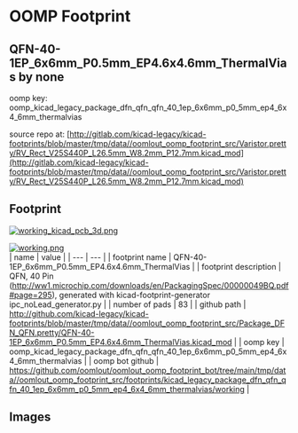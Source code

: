 # OOMP Footprint  
## QFN-40-1EP_6x6mm_P0.5mm_EP4.6x4.6mm_ThermalVias  by none  
  
oomp key: oomp_kicad_legacy_package_dfn_qfn_qfn_40_1ep_6x6mm_p0_5mm_ep4_6x4_6mm_thermalvias  
  
source repo at: [http://gitlab.com/kicad-legacy/kicad-footprints/blob/master/tmp/data//oomlout_oomp_footprint_src/Varistor.pretty/RV_Rect_V25S440P_L26.5mm_W8.2mm_P12.7mm.kicad_mod](http://gitlab.com/kicad-legacy/kicad-footprints/blob/master/tmp/data//oomlout_oomp_footprint_src/Varistor.pretty/RV_Rect_V25S440P_L26.5mm_W8.2mm_P12.7mm.kicad_mod)  
## Footprint  
  
[![working_kicad_pcb_3d.png](working_kicad_pcb_3d_600.png)](working_kicad_pcb_3d.png)  
  
[![working.png](working_600.png)](working.png)  
| name | value | 
| --- | --- | 
| footprint name | QFN-40-1EP_6x6mm_P0.5mm_EP4.6x4.6mm_ThermalVias | 
| footprint description | QFN, 40 Pin (http://ww1.microchip.com/downloads/en/PackagingSpec/00000049BQ.pdf#page=295), generated with kicad-footprint-generator ipc_noLead_generator.py | 
| number of pads | 83 | 
| github path | http://github.com/kicad-legacy/kicad-footprints/blob/master/tmp/data//oomlout_oomp_footprint_src/Package_DFN_QFN.pretty/QFN-40-1EP_6x6mm_P0.5mm_EP4.6x4.6mm_ThermalVias.kicad_mod | 
| oomp key | oomp_kicad_legacy_package_dfn_qfn_qfn_40_1ep_6x6mm_p0_5mm_ep4_6x4_6mm_thermalvias | 
| oomp bot github | https://github.com/oomlout/oomlout_oomp_footprint_bot/tree/main/tmp/data//oomlout_oomp_footprint_src/footprints/kicad_legacy_package_dfn_qfn_qfn_40_1ep_6x6mm_p0_5mm_ep4_6x4_6mm_thermalvias/working | 
## Images  
